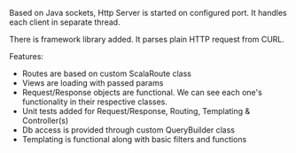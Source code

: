 Based on Java sockets, Http Server is started on configured port. It handles each client in separate thread.  

There is framework library added. It parses plain HTTP request from CURL.

Features:
- Routes are based on custom ScalaRoute class
- Views are loading with passed params
- Request/Response objects are functional. We can see each one's functionality in their respective classes.
- Unit tests added for Request/Response, Routing, Templating & Controller(s)
- Db access is provided through custom QueryBuilder class
- Templating is functional along with basic filters and functions
